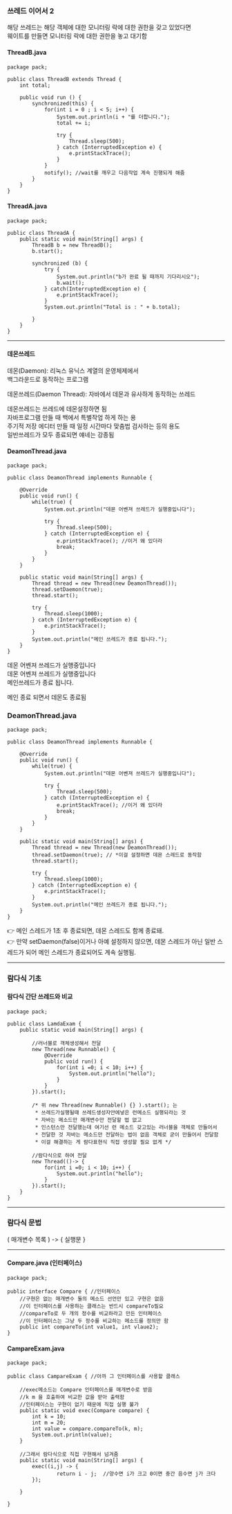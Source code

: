 
### 쓰레드 이어서 2 

해당 쓰레드는 해당 객체에 대한 모니터링 락에 대한 권한을 갖고 있었다면  
웨이트를 만들면 모니터링 락에 대한 권한을 놓고 대기함  
  
#### ThreadB.java 
```
package pack;

public class ThreadB extends Thread {
	int total; 
	
	public void run () {
		synchronized(this) {
			for(int i = 0 ; i < 5; i++) {
				System.out.println(i + "를 더합니다."); 
				total += i; 
				
				try {
					Thread.sleep(500);
				} catch (InterruptedException e) {
					e.printStackTrace();
				}
			}
			notify(); //wait를 깨우고 다음작업 계속 진행되게 해줌  
		}
	}
}
``` 
  
#### ThreadA.java 
```
package pack;

public class ThreadA {
	public static void main(String[] args) {
		ThreadB b = new ThreadB(); 
		b.start(); 
		
		synchronized (b) {
			try {
				System.out.println("b가 완료 될 때까지 기다리시오"); 
				b.wait(); 
			} catch(InterruptedException e) {
				e.printStackTrace(); 
			}
			System.out.println("Total is : " + b.total);
			
		}
	}
}
``` 
  
*** 
  
#### 데몬쓰레드 
데몬(Daemon): 리눅스 유닉스 계열의 운영체제에서  
백그라운드로 동작하는 프로그램  
  
데몬쓰레드(Daemon Thread): 자바에서 데몬과 유사하게 동작하는 쓰레드  
  
데몬쓰레드는 쓰레드에 데몬설정하면 됨  
자바프로그램 만들 때 백에서 특별작업 하게 하는 용  
주기적 저장 에디터 만들 때 일정 시간마다 맞춤법 검사하는 등의 용도  
일반쓰레드가 모두 종료되면 얘네는 강종됨  
  
#### DeamonThread.java 
```
package pack;

public class DeamonThread implements Runnable {

	@Override
	public void run() {
		while(true) {
			System.out.println("데몬 어벤져 쓰레드가 실행중입니다"); 
			
			try {
				Thread.sleep(500);
			} catch (InterruptedException e) {
				e.printStackTrace(); //이거 왜 있더라 
				break; 
			} 
		}
	}
		
	public static void main(String[] args) {
		Thread thread = new Thread(new DeamonThread()); 
		thread.setDaemon(true); 
		thread.start(); 
		
		try {
			Thread.sleep(1000);
		} catch (InterruptedException e) {
			e.printStackTrace();
		}
		System.out.println("메인 쓰레드가 종료 됩니다.");
	}
}
```
데몬 어벤져 쓰레드가 실행중입니다  
데몬 어벤져 쓰레드가 실행중입니다  
메인쓰레드가 종료 됩니다.  
  
메인 종료 되면서 데몬도 종료됨  
  
### DeamonThread.java 
```
package pack;

public class DeamonThread implements Runnable {

	@Override
	public void run() {
		while(true) {
			System.out.println("데몬 어벤져 쓰레드가 실행중입니다"); 
			
			try {
				Thread.sleep(500);
			} catch (InterruptedException e) {
				e.printStackTrace(); //이거 왜 있더라 
				break; 
			} 
		}
	}
		
	public static void main(String[] args) {
		Thread thread = new Thread(new DeamonThread()); 
		thread.setDaemon(true); // *이걸 설정하면 데몬 스레드로 동작함 
		thread.start(); 
		
		try {
			Thread.sleep(1000);
		} catch (InterruptedException e) {
			e.printStackTrace();
		}
		System.out.println("메인 쓰레드가 종료 됩니다.");
	}
}
```
👉 메인 스레드가 1초 후 종료되면, 데몬 스레드도 함께 종료돼.  
👉 만약 setDaemon(false)이거나 아예 설정하지 않으면, 데몬 스레드가 아닌 일반 스레드가 되어 메인 스레드가 종료되어도 계속 실행됨.  
  
*** 

### 람다식 기초 

#### 람다식 간단 쓰레드와 비교 
```
package pack;

public class LamdaExam {
	public static void main(String[] args) {
		
		//러너블로 객체생성해서 전달 
		new Thread(new Runnable() {
			@Override 
			public void run() {
				for(int i =0; i < 10; i++) {
					System.out.println("hello");
				}
			}
		}).start(); 
		
		/* 위 new Thread(new Runnable() {} ).start(); 는 
		 * 쓰레드가실행될때 쓰레드생성자안에넣은 런메소드 실행되라는 것 
		 * 자바는 메소드만 매개변수만 전달할 법 없고 
		 * 인스턴스만 전달했는데 여기선 런 메소드 갖고있는 러너블을 객체로 만들어서 
		 * 전달한 것 자바는 메소드만 전달하는 법이 없음 객체로 굳이 만들어서 전달함 
		 * 이걸 해결하는 게 람다표현식 직접 생성할 필요 없게 */
		
		//람다식으로 하여 전달 
		new Thread(()-> {
			for(int i =0; i < 10; i++) {
				System.out.println("hello");
			}
		}).start(); 
	}
}
``` 
  
*** 
  
### 람다식 문법 
( 매개변수 목록 ) -> { 실행문 }  
  
*** 
  
#### Compare.java (인터페이스) 
```
package pack;

public interface Compare { //인터페이스 
	//구현은 없는 매개변수 둘의 메소드 선언만 있고 구현은 없음 
	//이 인터페이스를 사용하는 클래스는 반드시 compareTo필요 
	//compareTo로 두 개의 정수를 비교하라고 만든 인터페이스 
	//이 인터페이스는 그냥 두 정수를 비교하는 메소드를 정의만 함 
	public int compareTo(int value1, int vlaue2); 
}
``` 
  
#### CampareExam.java 
```
package pack;

public class CampareExam { //아까 그 인터페이스를 사용할 클래스

	//exec메소드는 Compare 인터페이스를 매개변수로 받음 
	//k m 을 호출하여 비교한 값을 받아 출력함 
	//인터페이스는 구현이 없기 때문에 직접 실행 불가 
	public static void exec(Compare compare) {
		int k = 10; 
		int m = 20; 
		int value = compare.compareTo(k, m); 
		System.out.println(value); 
	}
	
	//그래서 람다식으로 직접 구현해서 넘겨줌 
	public static void main(String[] args) {
		exec((i,j) -> {
				return i - j;  //양수면 i가 크고 0이면 중간 음수면 j가 크다 
		});
		
	}

}
``` 
  

